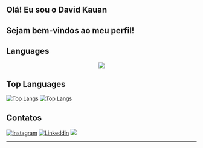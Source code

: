 ## Olá! Eu sou o David Kauan

## Sejam bem-vindos ao meu perfil!

## Languages
<p align="center">
  <a href="https://skillicons.dev">
    <img src="https://skillicons.dev/icons?i=ts,bootstrap,figma,docker,php,html,css,js,materialui,nextjs,nodejs,postgres,py,react" />
  </a>
</p>

<!-- [![Anurag's GitHub stats](https://github-readme-stats.vercel.app/api?username=DavidKauan04&theme=radical&count_private=true&show_icons=true&layout=compact)](https://github.com/anuraghazra/github-readme-stats) -->
## Top Languages


[![Top Langs](https://github-readme-stats.vercel.app/api/top-langs/?username=DavidKauan04&layout=compact&hide=shell&theme=radical)](https://github.com/anuraghazra/github-readme-stats)
[![Top Langs](https://github-readme-stats.vercel.app/api/top-langs/?username=DavidKauan04&layout=compact&hide=html,css,python,javascript,typescript&theme=radical)](https://github.com/anuraghazra/github-readme-stats)


## Contatos
[![Instagram](https://img.shields.io/badge/Instagram-E4405F?style=for-the-badge&logo=instagram&logoColor=white)](https://www.instagram.com/david.kauan_00/)
[![Linkeddin](https://img.shields.io/badge/LinkedIn-0077B5?style=for-the-badge&logo=linkedin&logoColor=white)](https://www.linkedin.com/in/david-kauan/)
<a href="mailto:davidkauandkad@gmail.com"><img src="https://img.shields.io/badge/Gmail-D14836?style=for-the-badge&logo=gmail&logoColor=white" /></a>
<hr/>


